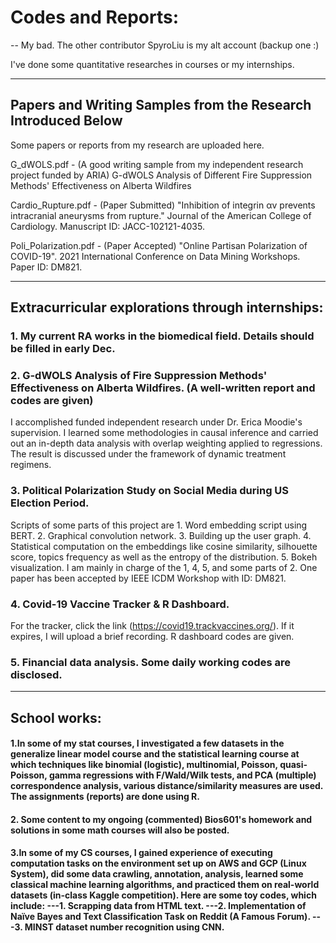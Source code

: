 # Codes and Reports:

-- My bad. The other contributor SpyroLiu is my alt account (backup one :)

I've done some quantitative researches in courses or my internships. 

-------------------------------------------------

## Papers and Writing Samples from the Research Introduced Below

Some papers or reports from my research are uploaded here.

G_dWOLS.pdf - (A good writing sample from my independent research project funded by ARIA) G-dWOLS Analysis of Different Fire Suppression Methods' Effectiveness on Alberta Wildfires

Cardio_Rupture.pdf - (Paper Submitted) "Inhibition of integrin αv prevents intracranial aneurysms from rupture." Journal of the American College of Cardiology. Manuscript ID: JACC-102121-4035.

Poli_Polarization.pdf - (Paper Accepted) "Online Partisan Polarization of COVID-19". 2021 International Conference on Data Mining Workshops. Paper ID: DM821.

-------------------------------------------------

## Extracurricular explorations through internships:

### 1. My current RA works in the biomedical field. Details should be filled in early Dec. 

### 2. G-dWOLS Analysis of Fire Suppression Methods' Effectiveness on Alberta Wildfires. (A well-written report and codes are given)

I accomplished funded independent research under Dr. Erica Moodie's supervision. I learned some methodologies in causal inference and carried out an in-depth data analysis with overlap weighting applied to regressions. The result is discussed under the framework of dynamic treatment regimens.

### 3. Political Polarization Study on Social Media during US Election Period. 

Scripts of some parts of this project are 1. Word embedding script using BERT. 2. Graphical convolution network. 3. Building up the user graph. 4. Statistical computation on the embeddings like cosine similarity, silhouette score, topics frequency as well as the entropy of the distribution. 5. Bokeh visualization. I am mainly in charge of the 1, 4, 5, and some parts of 2. One paper has been accepted by IEEE ICDM Workshop with ID: DM821.


### 4. Covid-19 Vaccine Tracker & R Dashboard. 

For the tracker, click the link (https://covid19.trackvaccines.org/). If it expires, I will upload a brief recording. R dashboard codes are given.

### 5. Financial data analysis. Some daily working codes are disclosed.

-------------------------------------------------

## School works:

#### 1.In some of my stat courses, I investigated a few datasets in the generalize linear model course and the statistical learning course at which techniques like binomial (logistic), multinomial, Poisson, quasi-Poisson, gamma regressions with F/Wald/Wilk tests, and PCA (multiple) correspondence analysis, various distance/similarity measures are used. The assignments (reports) are done using R. 

#### 2. Some content to my ongoing (commented) Bios601's homework and solutions in some math courses will also be posted. 

#### 3.In some of my CS courses, I gained experience of executing computation tasks on the environment set up on AWS and GCP (Linux System), did some data crawling, annotation, analysis, learned some classical machine learning algorithms, and practiced them on real-world datasets (in-class Kaggle competition). Here are some toy codes, which include: ---1. Scrapping data from HTML text. ---2. Implementation of Naïve Bayes and Text Classification Task on Reddit (A Famous Forum).  ---3. MINST dataset number recognition using CNN.
